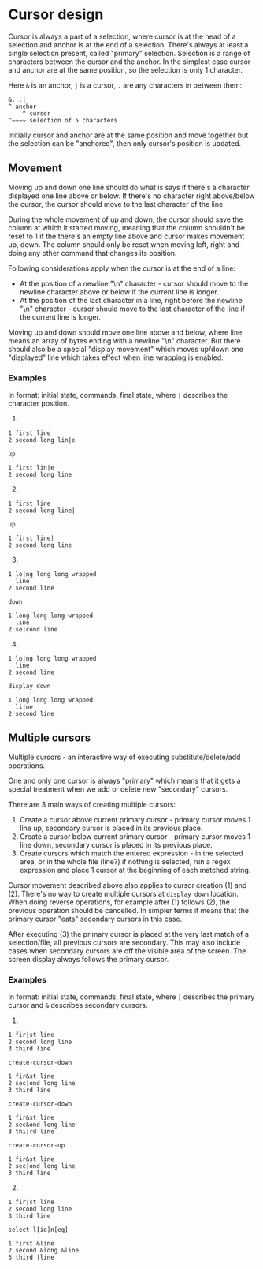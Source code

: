 # Cursor design

Cursor is always a part of a selection, where cursor is at the head of a
selection and anchor is at the end of a selection. There's always at least
a single selection present, called "primary" selection. Selection is
a range of characters between the cursor and the anchor. In the simplest
case cursor and anchor are at the same position, so the selection is only
1 character.

Here `&` is an anchor, `|` is a cursor, `.` are any characters in between them:
```
&...|
^ anchor
    ^ cursor
^~~~~ selection of 5 characters
```

Initially cursor and anchor are at the same position and move together but the
selection can be "anchored", then only cursor's position is updated.

## Movement

Moving up and down one line should do what is says if there's a character
displayed one line above or below. If there's no character right above/below
the cursor, the cursor should move to the last character of the line.

During the whole movement of up and down, the cursor should save the column
at which it started moving, meaning that the column shouldn't be reset to 1
if the there's an empty line above and cursor makes movement up, down. The
column should only be reset when moving left, right and doing any other
command that changes its position.

Following considerations apply when the cursor is at the end of a line:
- At the position of a newline "\n" character - cursor should move to the
  newline character above or below if the current line is longer.
- At the position of the last character in a line, right before the newline
  "\n" character - cursor should move to the last character of the line if
  the current line is longer.

Moving up and down should move one line above and below, where line means
an array of bytes ending with a newline "\n" character. But there should
also be a special "display movement" which moves up/down one "displayed"
line which takes effect when line wrapping is enabled.

### Examples

In format: initial state, commands, final state, where `|` describes the
character position.

1.
```
1 first line
2 second long lin|e
```
`up`
```
1 first lin|e
2 second long line
```

2.
```
1 first line
2 second long line|
```
`up`
```
1 first line|
2 second long line
```

3.
```
1 lo|ng long long wrapped
  line
2 second line
```
`down`
```
1 long long long wrapped
  line
2 se|cond line
```

4.
```
1 lo|ng long long wrapped
  line
2 second line
```
`display down`
```
1 long long long wrapped
  li|ne
2 second line
```

## Multiple cursors

Multiple cursors - an interactive way of executing substitute/delete/add
operations.

One and only one cursor is always "primary" which means that it gets a
special treatment when we add or delete new "secondary" cursors.

There are 3 main ways of creating multiple cursors:
1. Create a cursor above current primary cursor - primary cursor moves 1 line up,
   secondary cursor is placed in its previous place.
2. Create a cursor below current primary cursor - primary cursor moves 1 line down,
   secondary cursor is placed in its previous place.
3. Create cursors which match the entered expression - in the selected area, or
   in the whole file (line?) if nothing is selected, run a regex expression and place
   1 cursor at the beginning of each matched string.

Cursor movement described above also applies to cursor creation (1) and (2).
There's no way to create multiple cursors at `display down` location. When
doing reverse operations, for example after (1) follows (2), the previous
operation should be cancelled. In simpler terms it means that the primary
cursor "eats" secondary cursors in this case.

After executing (3) the primary cursor is placed at the very last match of a
selection/file, all previous cursors are secondary. This may also include
cases when secondary cursors are off the visible area of the screen. The
screen display always follows the primary cursor.

### Examples

In format: initial state, commands, final state, where `|` describes the
primary cursor and `&` describes secondary cursors.

1.
```
1 fir|st line
2 second long line
3 third line
```
`create-cursor-down`
```
1 fir&st line
2 sec|ond long line
3 third line
```
`create-cursor-down`
```
1 fir&st line
2 sec&ond long line
3 thi|rd line
```
`create-cursor-up`
```
1 fir&st line
2 sec|ond long line
3 third line
```

2.
```
1 fir|st line
2 second long line
3 third line
```
`select l[io]n[eg]`
```
1 first &line
2 second &long &line
3 third |line
```
